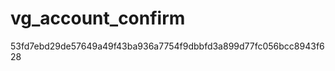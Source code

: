 vg_account_confirm
==================

53fd7ebd29de57649a49f43ba936a7754f9dbbfd3a899d77fc056bcc8943f628
